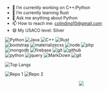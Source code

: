 - 🔭 I’m currently working on C++/Python
- 🌱 I’m currently learning Rust
- 💬 Ask me anything about Python
- 📫 How to reach me: colinding10@gmail.com
- 😄 My USACO level: Silver


![Python](https://img.shields.io/badge/python203-grey?style=for-the-badge&logo=python3&logoColor=white&labelColor=8E2DE2)
![Java](https://img.shields.io/badge/java-grey?style=for-the-badge&logo=java&logoColor=white&labelColor=8E2DE2)
![C++](https://img.shields.io/badge/cpp-grey?style=for-the-badge&logo=cpp&logoColor=white&labelColor=8E2DE2)
![Rust](https://img.shields.io/badge/Rust-grey?style=for-the-badge&logo=rust&logoColor=white&labelColor=8E2DE2)
<br>
![bootstrap](https://img.shields.io/badge/-bootstrap-grey?style=for-the-badge&logo=bootstrap&logoColor=white&labelColor=8E2DE2)
![materializecss](https://img.shields.io/badge/Materialize%20css-grey?style=for-the-badge&logo=google&logoColor=white&labelColor=8E2DE2)
![node](https://img.shields.io/badge/-node-grey?style=for-the-badge&logo=node.js&logoColor=white&labelColor=8E2DE2)
![php](https://img.shields.io/badge/-php-grey?style=for-the-badge&logo=php&logoColor=white&labelColor=8E2DE2)
<br>
![mongodb](https://img.shields.io/badge/-mongodb-grey?style=for-the-badge&logo=mongodb&logoColor=white&labelColor=8E2DE2)
![firebase](https://img.shields.io/badge/-firebase-grey?style=for-the-badge&logo=firebase&logoColor=white&labelColor=8E2DE2)
![git](https://img.shields.io/badge/-git-grey?style=for-the-badge&logo=git&logoColor=white&labelColor=8E2DE2)
![github](https://img.shields.io/badge/-github-grey?style=for-the-badge&logo=github&logoColor=white&labelColor=8E2DE2)
<br>
![python](https://img.shields.io/badge/-python-grey?style=for-the-badge&logo=python&logoColor=white&labelColor=8E2DE2)
![jquery](https://img.shields.io/badge/-jquery-grey?style=for-the-badge&logo=jquery&logoColor=white&labelColor=8E2DE2)
![MarkDown](https://img.shields.io/badge/-Markdown-grey?style=for-the-badge&logo=Markdown&logoColor=white&labelColor=8E2DE2)
![git](https://img.shields.io/badge/-git-grey?style=for-the-badge&logo=git&logoColor=white&labelColor=8E2DE2)

![Top Langs](https://github-readme-stats.vercel.app/api/top-langs/?username=colding10&theme=radical&title_color=8E2DE2&text_color=fff)


![Repo 1](https://github-readme-stats.vercel.app/api/pin/?username=colding10&repo=Kingfish&show_icons=true&theme=radical&title_color=8E2DE2&text_color=fff&icon_color=8E2DE2)
![Repo 2](https://github-readme-stats.vercel.app/api/pin/?username=colding10&repo=LeetCode&show_icons=true&theme=radical&title_color=8E2DE2&text_color=fff&icon_color=8E2DE2)

<p align="center">
<img src="https://visitor-badge.laobi.icu/badge?page_id=colding10" id="counter">
</p>
